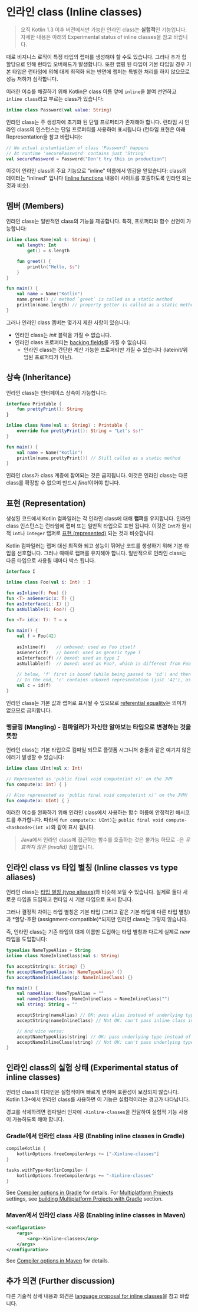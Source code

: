 # 인라인 class (Inline classes)

> 오직 Kotlin 1.3 이후 버전에서만 가능한 인라인 class는 **실험적**인 기능입니다. 자세한 내용은 아래의 Experimental status of inline classes을 참고 바랍니다.

때로 비지니스 로직이 특정 타입의 랩퍼를 생성해야 할 수도 있습니다. 그러나 추가 힙 할당으로 인해 런타임 오버헤드가 발생합니다. 또한 랩핑 된 타입이 기본 타입일 경우 기본 타입은 런타임에 의해 대게 최적화 되는 반면에 랩퍼는 특별한 처리를 하지 않으므로 성능 저하가 심각합니다.

이러한 이슈를 해결하기 위해 Kotlin은 class 이름 앞에 `inline`을 붙여 선언하고 `inline class`라고 부르는 class가 있습니다:

```kotlin
inline class Password(val value: String)
```

인라인 class는 주 생성자에 초기화 된 단일 프로퍼티가 존재해야 합니다. 런타임 시 인라인 class의 인스턴스는 단일 프로퍼티를 사용하여 표시됩니다 (런타임 표현은 아래 Representation을 참고 바랍니다):

```kotlin
// No actual instantiation of class 'Password' happens
// At runtime 'securePassword' contains just 'String'
val securePassword = Password("Don't try this in production") 
```

이것이 인라인 class의 주요 기능으로 "inline" 이름에서 영감을 얻었습니다: class의 데이터는 "inlined" 입니다 ([inline functions](http://app.gitbook.com/@bbiguduk/s/kotlin/language-guide/functions-and-lambdas/inline-functions) 내용이 사이트를 호출하도록 인라인 되는 것과 비슷).

## 멤버 (Members)

인라인 class는 일반적인 class의 기능을 제공합니다. 특히, 프로퍼티와 함수 선언이 가능합니다:

```kotlin
inline class Name(val s: String) {
    val length: Int
        get() = s.length

    fun greet() {
        println("Hello, $s")
    }
}    

fun main() {
    val name = Name("Kotlin")
    name.greet() // method `greet` is called as a static method
    println(name.length) // property getter is called as a static method
}
```

그러나 인라인 class 멤버는 몇가지 제한 사항이 있습니다:  
* 인라인 class는 *init* 블럭을 가질 수 없습니다.  
* 인라인 class 프로퍼티는 [backing fields](http://app.gitbook.com/@bbiguduk/s/kotlin/language-guide/classes-and-objects/untitled#backing-fields)를 가질 수 없습니다.  
	* 인라인 class는 간단한 계산 가능한 프로퍼티만 가질 수 있습니다 (lateinit/위임된 프로퍼티가 아닌).


## 상속 (Inheritance)

인라인 class는 인터페이스 상속이 가능합니다:

```kotlin
interface Printable {
    fun prettyPrint(): String
}

inline class Name(val s: String) : Printable {
    override fun prettyPrint(): String = "Let's $s!"
}    

fun main() {
    val name = Name("Kotlin")
    println(name.prettyPrint()) // Still called as a static method
}
```

인라인 class가 class 계층에 참여되는 것은 금지됩니다. 이것은 인라인 class는 다른 class를 확장할 수 없으며 반드시 *final*이어야 합니다.

## 표현 (Representation)

생성된 코드에서 Kotlin 컴파일러는 각 인라인 class에 대해 **랩퍼**를 유지합니다. 인라인 class 인스턴스는 런타임에 랩퍼 또는 일반적 타입으로 표현 됩니다. 이것은 `Int`가 원시적 `int`나 `Integer` 랩퍼로 [표현 (represented)](http://app.gitbook.com/@bbiguduk/s/kotlin/language-guide/basics/untitled#representation) 되는 것과 비슷합니다.

Kotlin 컴파일러는 랩퍼 대신 최적화 되고 성능이 뛰어난 코드를 생성하기 위해 기본 타입을 선호합니다. 그러나 때때로 랩퍼를 유지해야 합니다. 일반적으로 인라인 class는 다른 타입으로 사용될 때마다 박스 됩니다.

```kotlin
interface I

inline class Foo(val i: Int) : I

fun asInline(f: Foo) {}
fun <T> asGeneric(x: T) {}
fun asInterface(i: I) {}
fun asNullable(i: Foo?) {}

fun <T> id(x: T): T = x

fun main() {
    val f = Foo(42) 
    
    asInline(f)    // unboxed: used as Foo itself
    asGeneric(f)   // boxed: used as generic type T
    asInterface(f) // boxed: used as type I
    asNullable(f)  // boxed: used as Foo?, which is different from Foo
    
    // below, 'f' first is boxed (while being passed to 'id') and then unboxed (when returned from 'id') 
    // In the end, 'c' contains unboxed representation (just '42'), as 'f' 
    val c = id(f)  
}
```  
인라인 class는 기본 값과 랩퍼로 표시될 수 있으므로 [referential equality](https://kotlinlang.org/docs/reference/equality.html#referential-equality)는 의미가 없으므로 금지합니다.

### 맹글링 (Mangling) - 컴파일러가 자신만 알아보는 타입으로 변경하는 것을 뜻함

인라인 class는 기본 타입으로 컴파일 되므로 플랫폼 시그니쳐 충돌과 같은 예기치 않은 에러가 발생할 수 있습니다:

```kotlin
inline class UInt(val x: Int)

// Represented as 'public final void compute(int x)' on the JVM
fun compute(x: Int) { }

// Also represented as 'public final void compute(int x)' on the JVM!
fun compute(x: UInt) { }
```

이러한 이슈를 완화하기 위해 인라인 class에서 사용하는 함수 이름에 안정적인 해시코드를 추가합니다. 따라서 `fun compute(x: UInt)`는 `public final void compute-<hashcode>(int x)`와 같이 표시 됩니다.

> Java에서 인라인 class에 접근하는 함수를 호출하는 것은 불가능 하므로 `-`은 *유효하지 않은 (invalid)* 심볼입니다.

## 인라인 class vs 타입 별칭 (Inline classes vs type aliases)

인라인 class는 [타입 별칭 (type aliases)](http://app.gitbook.com/@bbiguduk/s/kotlin/language-guide/classes-and-objects/type-aliases)와 비슷해 보일 수 있습니다. 실제로 둘다 새로운 타입을 도입하고 런타임 시 기본 타입으로 표시 합니다.

그러나 결정적 차이는 타입 별칭은 기본 타입 (그리고 같은 기본 타입에 다른 타입 별칭)과 *할당-호환 (assignment-compatible)*되지만 인라인 class는 그렇지 않습니다.

즉, 인라인 class는 기존 타입의 대체 이름만 도입하는 타입 별칭과 다르게 실제로 _new_ 타입을 도입합니다:

```kotlin
typealias NameTypeAlias = String
inline class NameInlineClass(val s: String)

fun acceptString(s: String) {}
fun acceptNameTypeAlias(n: NameTypeAlias) {}
fun acceptNameInlineClass(p: NameInlineClass) {}

fun main() {
    val nameAlias: NameTypeAlias = ""
    val nameInlineClass: NameInlineClass = NameInlineClass("")
    val string: String = ""

    acceptString(nameAlias) // OK: pass alias instead of underlying type
    acceptString(nameInlineClass) // Not OK: can't pass inline class instead of underlying type

    // And vice versa:
    acceptNameTypeAlias(string) // OK: pass underlying type instead of alias
    acceptNameInlineClass(string) // Not OK: can't pass underlying type instead of inline class
}
```


## 인라인 class의 실험 상태 (Experimental status of inline classes)

인라인 class의 디자인은 실험적이며 빠르게 변하며 호환성이 보장되지 않습니다. Kotlin 1.3+에서 인라인 class를 사용하면 이 기능은 실험적이라는 경고가 나타납니다.

경고를 삭제하려면 컴파일러 인자에 `-Xinline-classes`을 전달하여 실험적 기능 사용이 가능하도록 해야 합니다.

### Gradle에서 인라인 class 사용 (Enabling inline classes in Gradle)

```groovy
compileKotlin {
    kotlinOptions.freeCompilerArgs += ["-Xinline-classes"]
}
```

```kotlin
tasks.withType<KotlinCompile> {
    kotlinOptions.freeCompilerArgs += "-Xinline-classes"
}
```


See [Compiler options in Gradle](https://kotlinlang.org/docs/reference/using-gradle.html#compiler-options) for details. For [Multiplatform Projects](https://kotlinlang.org/docs/reference/whatsnew13.html#multiplatform-projects) settings, see [building Multiplatform Projects with Gradle](https://kotlinlang.org/docs/reference/building-mpp-with-gradle.html#language-settings) section.

### Maven에서 인라인 class 사용 (Enabling inline classes in Maven)

```xml
<configuration>
    <args>
        <arg>-Xinline-classes</arg> 
    </args>
</configuration>
```

See [Compiler options in Maven](https://kotlinlang.org/docs/reference/using-maven.html#specifying-compiler-options) for details.

## 추가 의견 (Further discussion)

다른 기술적 상세 내용과 의견은 [language proposal for inline classes](https://github.com/Kotlin/KEEP/blob/master/proposals/inline-classes.md)을 참고 바랍니다.